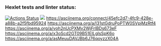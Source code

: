 ### Hexlet tests and linter status:
[![Actions Status](https://github.com/zhek111/python-project-lvl1/workflows/hexlet-check/badge.svg)](https://github.com/zhek111/python-project-lvl1/actions)
<a href="https://codeclimate.com/github/codeclimate/codeclimate/test_coverage"><img src="https://api.codeclimate.com/v1/badges/a99a88d28ad37a79dbf6/test_coverage" /></a>
https://asciinema.org/connect/45efc2d7-4fc9-428e-a88b-a2f5fbd95924
https://asciinema.org/a/I31stGdruPoPTW0SVpjMzRtf4
https://asciinema.org/a/voh2nUcPXMv2WjFrlBDs673eF
https://asciinema.org/a/x3oScd2GT09B51EILglsSpK6o
https://asciinema.org/a/asMeuuDAVJBb6J76qoyzzX04A